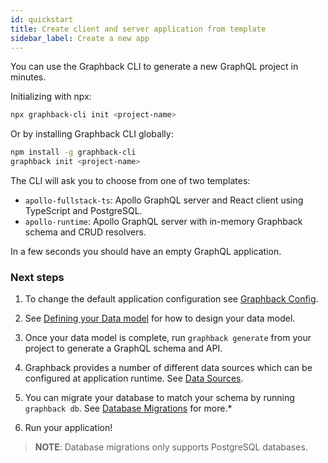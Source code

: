 ```yaml
---
id: quickstart
title: Create client and server application from template
sidebar_label: Create a new app
---
```


You can use the Graphback CLI to generate a new GraphQL project in minutes.

Initializing with npx:

```sh
npx graphback-cli init <project-name>
```

Or by installing Graphback CLI globally:

```sh
npm install -g graphback-cli
graphback init <project-name>
```

The CLI will ask you to choose from one of two templates:

- `apollo-fullstack-ts`: Apollo GraphQL server and React client using TypeScript and PostgreSQL.
- `apollo-runtime`: Apollo GraphQL server with in-memory Graphback schema and CRUD resolvers.

In a few seconds you should have an empty GraphQL application.

### Next steps

1. To change the default application configuration see [Graphback Config](./config.md).

2. See [Defining your Data model](./datamodel.md) for how to design your data model.

3. Once your data model is complete, run `graphback generate` from your project to generate a GraphQL schema and API.

4. Graphback provides a number of different data sources which can be configured at application runtime. See [Data Sources](../db/datasources).

5. You can migrate your database to match your schema by running `graphback db`. See [Database Migrations](../db/migrations.md) for more.*

6. Run your application!

> **NOTE**: Database migrations only supports PostgreSQL databases.